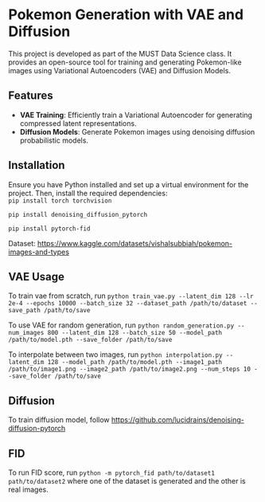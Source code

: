 # **Pokemon Generation with VAE and Diffusion**

This project is developed as part of the MUST Data Science class. It provides an open-source tool for training and generating Pokemon-like images using Variational Autoencoders (VAE) and Diffusion Models.

## **Features**
- **VAE Training**: Efficiently train a Variational Autoencoder for generating compressed latent representations.
- **Diffusion Models**: Generate Pokemon images using denoising diffusion probabilistic models.

## **Installation**
Ensure you have Python installed and set up a virtual environment for the project. Then, install the required dependencies:  
`pip install torch torchvision`  

`pip install denoising_diffusion_pytorch`

`pip install pytorch-fid`

Dataset: https://www.kaggle.com/datasets/vishalsubbiah/pokemon-images-and-types

## **VAE Usage**
To train vae from scratch, run
`python train_vae.py --latent_dim 128 --lr 2e-4 --epochs 10000 --batch_size 32 --dataset_path /path/to/dataset --save_path /path/to/save`

To use VAE for random generation, run
`python random_generation.py --num_images 800 --latent_dim 128 --batch_size 50 --model_path /path/to/model.pth --save_folder /path/to/save`

To interpolate between two images, run
`python interpolation.py --latent_dim 128 --model_path /path/to/model.pth --image1_path /path/to/image1.png --image2_path /path/to/image2.png --num_steps 10 --save_folder /path/to/save`

## **Diffusion**

To train diffusion model, follow https://github.com/lucidrains/denoising-diffusion-pytorch

## **FID**
To run FID score, run
`python -m pytorch_fid path/to/dataset1 path/to/dataset2` where one of the dataset is generated and the other is real images. 






